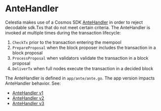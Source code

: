 # AnteHandler

Celestia makes use of a Cosmos SDK [AnteHandler](https://github.com/cosmos/cosmos-sdk/blob/v0.46.15/x/auth/spec/03_antehandlers.md) in order to reject decodable sdk.Txs that do not meet certain criteria. The AnteHandler is invoked at multiple times during the transaction lifecycle:

1. `CheckTx` prior to the transaction entering the mempool
1. `PrepareProposal` when the block proposer includes the transaction in a block proposal
1. `ProcessProposal` when validators validate the transaction in a block proposal
1. `DeliverTx` when full nodes execute the transaction in a decided block

The AnteHandler is defined in `app/ante/ante.go`. The app version impacts AnteHandler behavior. See:

- [AnteHandler v1](./ante_handler_v1.md)
- [AnteHandler v2](./ante_handler_v2.md)
- [AnteHandler v3](./ante_handler_v3.md)
